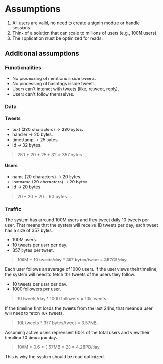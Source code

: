 # Assumptions

1. All users are valid, no need to create a signin module or handle sessions.
2. Think of a solution that can scale to millions of users (e.g., 100M users).
3. The application must be optimized for reads.

## Additional assumptions

### Functionalities

- No processing of mentions inside tweets.
- No processing of hashtags inside tweets.
- Users can't interact with tweets (like, retweet, reply).
- Users can't follow themselves.

### Data

#### Tweets

- text (280 characters) -> 280 bytes.
- handler -> 20 bytes.
- timestamp -> 25 bytes.
- id -> 32 bytes.

> 280 + 20 + 25 + 32 = 357 bytes.

#### Users

- name (20 characters) -> 20 bytes.
- lastname (20 characters) -> 20 bytes.
- id -> 20 bytes.

> 20 + 20 + 20 = 60 bytes.

### Traffic

The system has arround 100M users and they tweet daily 10 tweets per user. That means that the system will receive 1B tweets per day, each tweet has a size of 357 bytes. 

- 100M users.
- 10 tweets per user per day.
- 357 bytes per tweet.

> 100M * 10 tweets/day * 357 bytes/tweet = 357GB/day.

Each user follows an average of 1000 users. If the user views their timeline, the system will need to fetch the tweets of the users they follow.

- 10 tweets per user per day.
- 1000 followers per user.

> 10 tweets/day * 1000 followers = 10k tweets.

If the timeline first loads the tweets from the last 24hs, that means a user will need to fetch 10k tweets.

> 10k tweets * 357 bytes/tweet = 3.57MB.

Assuming active users reprensent 60% of the total users and view their timeline 20 times per day.

> 100M * 0.6 * 3.57MB * 20 = 4.28PB/day.

This is why the system should be read optimized.
